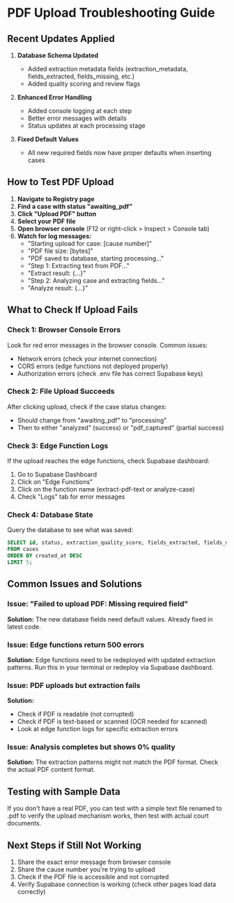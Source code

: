 # PDF Upload Troubleshooting Guide

## Recent Updates Applied

1. **Database Schema Updated**
   - Added extraction metadata fields (extraction_metadata, fields_extracted, fields_missing, etc.)
   - Added quality scoring and review flags

2. **Enhanced Error Handling**
   - Added console logging at each step
   - Better error messages with details
   - Status updates at each processing stage

3. **Fixed Default Values**
   - All new required fields now have proper defaults when inserting cases

## How to Test PDF Upload

1. **Navigate to Registry page**
2. **Find a case with status "awaiting_pdf"**
3. **Click "Upload PDF" button**
4. **Select your PDF file**
5. **Open browser console** (F12 or right-click > Inspect > Console tab)
6. **Watch for log messages:**
   - "Starting upload for case: [cause number]"
   - "PDF file size: [bytes]"
   - "PDF saved to database, starting processing..."
   - "Step 1: Extracting text from PDF..."
   - "Extract result: {...}"
   - "Step 2: Analyzing case and extracting fields..."
   - "Analyze result: {...}"

## What to Check If Upload Fails

### Check 1: Browser Console Errors
Look for red error messages in the browser console. Common issues:
- Network errors (check your internet connection)
- CORS errors (edge functions not deployed properly)
- Authorization errors (check .env file has correct Supabase keys)

### Check 2: File Upload Succeeds
After clicking upload, check if the case status changes:
- Should change from "awaiting_pdf" to "processing"
- Then to either "analyzed" (success) or "pdf_captured" (partial success)

### Check 3: Edge Function Logs
If the upload reaches the edge functions, check Supabase dashboard:
1. Go to Supabase Dashboard
2. Click on "Edge Functions"
3. Click on the function name (extract-pdf-text or analyze-case)
4. Check "Logs" tab for error messages

### Check 4: Database State
Query the database to see what was saved:
```sql
SELECT id, status, extraction_quality_score, fields_extracted, fields_missing
FROM cases
ORDER BY created_at DESC
LIMIT 5;
```

## Common Issues and Solutions

### Issue: "Failed to upload PDF: Missing required field"
**Solution:** The new database fields need default values. Already fixed in latest code.

### Issue: Edge functions return 500 errors
**Solution:** Edge functions need to be redeployed with updated extraction patterns.
Run this in your terminal or redeploy via Supabase dashboard.

### Issue: PDF uploads but extraction fails
**Solution:**
- Check if PDF is readable (not corrupted)
- Check if PDF is text-based or scanned (OCR needed for scanned)
- Look at edge function logs for specific extraction errors

### Issue: Analysis completes but shows 0% quality
**Solution:** The extraction patterns might not match the PDF format. Check the actual PDF content format.

## Testing with Sample Data

If you don't have a real PDF, you can test with a simple text file renamed to .pdf to verify the upload mechanism works, then test with actual court documents.

## Next Steps if Still Not Working

1. Share the exact error message from browser console
2. Share the cause number you're trying to upload
3. Check if the PDF file is accessible and not corrupted
4. Verify Supabase connection is working (check other pages load data correctly)
